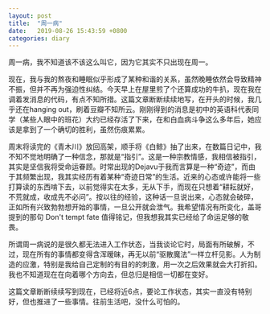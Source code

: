 ```yaml
---
layout: post
title:  "周一病"
date:   2019-08-26 15:43:59 +0800
categories: diary
---
```


周一病，我不知道该不该这么叫它，因为它其实不只出现在周一。

现在，我与我的熬夜和睡眠似乎形成了某种和谐的关系，虽然晚睡依然会导致精神不振，但并不再为强迫性纠结。今天早上在屋里煎了个还算成功的牛扒，现在我在调着发消息的代码，有点不知所措。这篇文章断断续续地写，在开头的时候，我几乎还在hanging out，刷着豆瓣不知所云。刚刚得到的消息是初中的英语科代表同学（某些人眼中的班花）大约已经存活了下来，在和白血病斗争这么多年后，她应该是拿到了一个确切的胜利，虽然伤痕累累。

周末将读完的《青木川》放回高架，顺手将《白鲸》抽了出来，在数篇日记中，我不知不觉地明确了一种信念，那就是“指引”。这是一种宗教情感，我相信被指引，其实是坚信我将受命运眷顾。时常出现的Dejavu于我而言算是一种“奇迹”，而由于其频繁出现，我其实经历有着某种“奇迹日常”的生活。近来的心态或许能将一些打算读的东西啃下去，以前觉得实在太多，无从下手，而现在只想着“耕耘就好，不荒就成，收成先不必问”。按以往的经验，这种话一旦说出来，心态就会破碎，正如所有兴致勃勃想开始的事情，一旦公开就会泄气。我希望情况有所变化，盖哥提到的那句 Don't tempt fate 值得铭记，但我想我其实已经给了命运足够的敬畏。

所谓周一病说的是很久都无法进入工作状态，当我谈论它时，局面有所破解，不过，现在所有的事情都变得含浑暧昧，再无以前“驱散魔法”一样立杆见影。人为制造的应激，特别是我给自己定制的有目的的刺激，用一次之后效果就会大打折扣。我也不知道现在在向着哪个方向去，但总归是相信一切都在变好。

这篇文章断断续续写到现在，已经将近6点，要论工作状态，其实一直没有特别好，但也推进了一些事情。往前生活吧，没什么可怕的。
